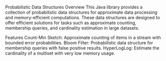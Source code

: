 Probabilistic Data Structures
Overview
This Java library provides a collection of probabilistic data structures for approximate data processing and memory-efficient computations. These data structures are designed to offer efficient solutions for tasks such as approximate counting, membership queries, and cardinality estimation in large datasets.

Features
Count-Min Sketch: Approximate counting of items in a stream with bounded error probabilities.
Bloom Filter: Probabilistic data structure for membership queries with false positive results.
HyperLogLog: Estimate the cardinality of a multiset with very low memory usage.